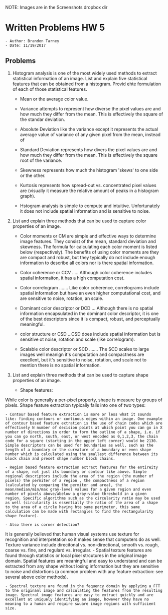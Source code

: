 NOTE: Images are in the Screenshots dropbox dir

# Written Problems HW 5
    - Author: Brandon Tarney
    - Date: 11/19/2017

## Problems

1. Histogram analysis is one of the most widely used methods to extract statistical information of an image. List and explain five statistical features that can be obtained from a histogram. Provid ehte formulation of each of those statistical features.

    - Mean or the average color value. 

    - Variance attempts to represent how diverse the pixel values are and how much they differ from the mean. This is effectively the square of the standar deviation.

    - Absolute Deviation like the variance except it represents the actual average value of variance of any given pixel from the mean, instead of 

    - Standard Deviation represents how divers the pixel values are and how much they differ from the mean. This is effectively the square root of the variance.

    - Skewness represents how much the histogram 'skews' to one side or the other. 

    - Kurtosis represents how spread-out vs. concentrated pixel values are (visually it measure the relative amount of peaks in a histogram graph). 

    - Hstogram analysis is simple to compute and intuitive. Unfortunately it does not include spatial information and is sensitive to noise.

2. List and explain three methods that can be used to capture color properties of an image.

    - Color moments or CM are simple and effective ways to determine image features. They consist of the mean, standard deviation and skewness. The formula for calculating each color moment is listed below (respectively). The benefits of using color moments are they are compact and robust, but they typically do not include enough information to describe all colors nor is there spatial information. 
    

    - Color coherence or CCV ..... Although color coherence includes spatial informaiton, it has a high computation cost. 

    - Color correlogram ....... Like color coherence, correlograms include spatial information but have an even higher computational cost, and are sensitive to noise, rotation, an scale.

    - Dominant color descriptor or DCD ... Although there is no spatial information encapsulated in the dominant color descriptor, it is one of the best descriptors since it is compact, robust, and perceptually meaningful. 

    - color structure  or CSD ...CSD does include spatial information but is sensitive ot noise,  rotation and scale (like correlogram).

    - Scalable color descriptor or SCD ....... The SCD scales to large images well meanign it's computation and compactness are execllent, but it's sensitive to noise, rotation, and scale not to mention there is no spatial information. 

3. List and explain three methods that can be used to capture shape properties of an image.
    - Shape features: 
        

While color is generally a per-pixel property, shape is measure by groups of pixels.
Shape feature extraction typically falls into one of two types:

    - Contour based feature extraction is more or less what it sounds like: finding contours or continous edges within an image. One example of contour based feature extration is the use of chain codes which are effectively N number of decision points at which point you can go in X number of directions in order to form the outline of a shape, i.e. if you can go north, south, east, or west encoded as 0,1,2,3, the chain code for a square (starting in the upper left corner) would be 2130. Simple descriptors can be used for boundaries as well, such as the length of a boundary or the curvature of a boundary or even shape number which is calculated using the smallest difference between its block chain and preset shape number block chains. 

    - Region based feature extraction extract features for the entireity of a shape, not just its boundary or contour like above. Simple regional descriptors include the area of the region (the number of pixels) the permiter of a region , the compactness of a region (calculated by comparing the permiter and area), the mean/median/min/max gray-level values for a given region and even number of pixels above/abelow a gray-value threshold in a given region. Specific algorithms such as the circularity ratio may be used as well (circularity is essentially the ratio of the area of a shape to the area of a circle having hte same perimeter, this same calculation can be made with rectangles to find the rectangularity shape feature).

    - Also there is corner detection?

It is generally believed that human visual systems use texture for recognition and interpretation so it makes sense that computers do as well. Texture variance include direcitonal vs. non-directional, smooth vs. rough, coarse vs. fine, and regulard vs. irregular. 
        - Spatial texture features are found through statistics or local pixel strcutures in the original image domain. Spatial features are meaningful and easy to understand and can be extracted from any shape without losing information but they are sensitive to noise and distortions (a common problem with any feature extraction: see several above color methods). 

    - Spectral texture are found in the fequency domain by applying a FFT to the originanl image and calculating the features from the resulting image. Spectral image features are easy to extract quickly and are excellent at uniquely identifying an image, however they have no meaning to a human and require swuare image regions with sufficient size.

